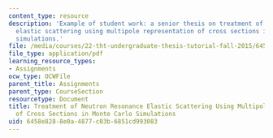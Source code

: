 ```yaml
---
content_type: resource
description: 'Example of student work: a senior thesis on treatment of neutron resonance
  elastic scattering using multipole representation of cross sections in Monte Carlo
  simulations.'
file: /media/courses/22-tht-undergraduate-thesis-tutorial-fall-2015/6458e8288e0a4877c03b6851cd993083_MIT22_THTF15_prosp_ex1.pdf
file_type: application/pdf
learning_resource_types:
- Assignments
ocw_type: OCWFile
parent_title: Assignments
parent_type: CourseSection
resourcetype: Document
title: Treatment of Neutron Resonance Elastic Scattering Using Multipole Representation
  of Cross Sections in Monte Carlo Simulations
uid: 6458e828-8e0a-4877-c03b-6851cd993083
---
```

